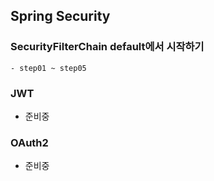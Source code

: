 ## Spring Security

### SecurityFilterChain default에서 시작하기
    - step01 ~ step05

### JWT
  - 준비중

### OAuth2
  - 준비중